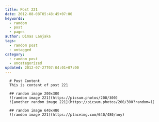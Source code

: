 ```yaml
---
title: Post 221
date: 2012-08-08T05:48:45+07:00
keywords:
  - random
  - post
  - pages
author: Dimas Lanjaka
tags:
  - random post
  - untagged
category:
  - random post
  - uncategorized
updated: 2012-07-27T07:04:01+07:00
---
```


      # Post Content
      This is content of post 221

      ## random image 200x300
      ![random image 221](https://picsum.photos/200/300)
      ![another random image 221](https://picsum.photos/200/300?random=1)

      ## random image 640x480
      ![random image 221](https://placeimg.com/640/480/any)
      